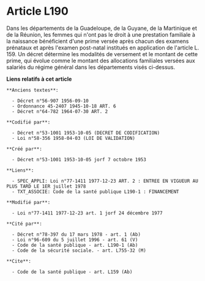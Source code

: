 # Article L190

Dans les départements de la Guadeloupe, de la Guyane, de la Martinique et de la Réunion, les femmes qui n'ont pas le droit à
une prestation familiale à la naissance bénéficient d'une prime versée après chacun des examens prénataux et après l'examen
post-natal institués en application de l'article L. 159. Un décret détermine les modalités de versement et le montant de
cette prime, qui évolue comme le montant des allocations familiales versées aux salariés du régime général dans les
départements visés ci-dessus.

**Liens relatifs à cet article**

	**Anciens textes**:

	  - Décret n°56-907 1956-09-10
	  - Ordonnance 45-2407 1945-10-18 ART. 6
	  - Décret n°64-782 1964-07-30 ART. 2

	**Codifié par**:

	  - Décret n°53-1001 1953-10-05 (DECRET DE CODIFICATION)
	  - Loi n°58-356 1958-04-03 (LOI DE VALIDATION)

	**Créé par**:

	  - Décret n°53-1001 1953-10-05 jorf 7 octobre 1953

	**Liens**:

	  - SPEC_APPLI: Loi n°77-1411 1977-12-23 ART. 2 : ENTREE EN VIGUEUR AU PLUS TARD LE 1ER juillet 1978
	  - TXT_ASSOCIE: Code de la santé publique L190-1 : FINANCEMENT

	**Modifié par**:

	  - Loi n°77-1411 1977-12-23 art. 1 jorf 24 décembre 1977

	**Cité par**:

	  - Décret n°78-397 du 17 mars 1978 - art. 1 (Ab)
	  - Loi n°96-609 du 5 juillet 1996 - art. 61 (V)
	  - Code de la santé publique - art. L190-1 (Ab)
	  - Code de la sécurité sociale. - art. L755-32 (M)

	**Cite**:

	  - Code de la santé publique - art. L159 (Ab)
